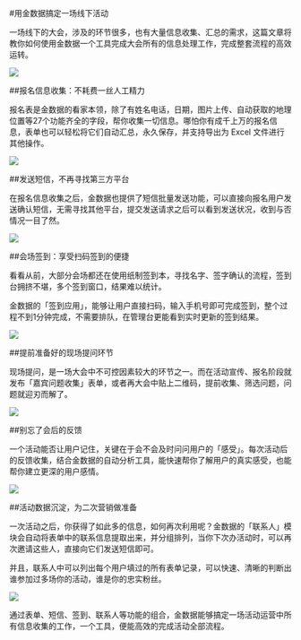 #用金数据搞定一场线下活动

一场线下的大会，涉及的环节很多，也有大量信息收集、汇总的需求，这篇文章将教你如何使用金数据一个工具完成大会所有的信息处理工作，完成整套流程的高效运转。

![](https://dn-shimo-image.qbox.me/krybNc6cwJo7rWuf/image.png!thumbnail)

##报名信息收集：不耗费一丝人工精力

报名表是金数据的看家本领，除了有姓名电话，日期，图片上传、自动获取的地理位置等27个功能齐全的字段，帮你收集一切信息。哪怕你有成千上万的报名信息，表单也可以轻松将它们自动汇总，永久保存，并支持导出为 Excel 文件进行其他操作。

![](https://dn-shimo-image.qbox.me/UDYWGbrmKjIS1OwF/image.png!thumbnail)

##发送短信，不再寻找第三方平台

在报名信息收集之后，金数据也提供了短信批量发送功能，可以直接向报名用户发送确认短信，无需寻找其他平台，提交发送请求之后可以看到发送状况，收到与否情况一目了然。

![](https://dn-shimo-image.qbox.me/BByZ3ArtyFsE4IHa/image.png!thumbnail)

##会场签到：享受扫码签到的便捷

看看从前，大部分会场都还在使用纸制签到本，寻找名字、签字确认的流程，签到台拥挤不堪，多个签到窗口，结果难以统计。

金数据的「签到应用」，能够让用户直接扫码，输入手机号即可完成签到，整个过程不到1分钟完成，不需要排队，在管理台更能看到实时更新的签到结果。

![](https://dn-shimo-image.qbox.me/CEzVdcZFBRgMd6Bd/image.png!thumbnail)

##提前准备好的现场提问环节

现场提问，是一场大会中不可控因素较大的环节之一。而在活动宣传、报名阶段就发布「嘉宾问题收集」表单，或者再大会中贴上二维码，提前收集、筛选问题，问题就迎刃而解了。

![](https://dn-shimo-image.qbox.me/xL6kcdUEs7YMcn8t/image.png!thumbnail)

##别忘了会后的反馈

一个活动能否让用户记住，关键在于会不会及时问问用户的「感受」。每次活动后的反馈收集，结合金数据的自动分析工具，能快速帮你了解用户的真实感受，也能帮你建立更深的用户感情。

![](https://dn-shimo-image.qbox.me/uqyB9afgxsotmqdn/image.png!thumbnail)

##活动数据沉淀，为二次营销做准备

一次活动之后，你获得了如此多的信息，如何再次利用呢？金数据的「联系人」模块会自动将表单中的联系信息提取出来，并分组排列，当你下次办活动时，可以再次邀请这些人，直接向它们发送短信即可。

并且，联系人中可以列出每个用户填过的所有表单记录，可以快速、清晰的判断出谁参加过多场你的活动，谁是你的忠实粉丝。

![](https://dn-shimo-image.qbox.me/B0GPV3Y5fNEdiwiq/image.png!thumbnail)

通过表单、短信、签到、联系人等功能的组合，金数据能够搞定一场活动运营中所有信息收集的工作，一个工具，便能高效的完成活动全部流程。







